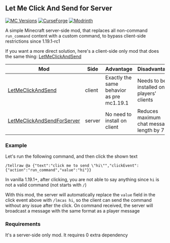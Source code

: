 ## Let Me Click And Send for Server

[![MC Versions](https://cf.way2muchnoise.eu/versions/For%20MC_1107596_all.svg)](https://www.curseforge.com/minecraft/mc-mods/let-me-click-and-send-for-server)
[![CurseForge](https://cf.way2muchnoise.eu/full_694888_downloads.svg)](https://legacy.curseforge.com/minecraft/mc-mods/let-me-click-and-send-for-server)
[![Modrinth](https://img.shields.io/modrinth/dt/pGbwwB5d?label=Modrinth%20Downloads)](https://modrinth.com/project/let-me-click-and-send-for-server)

A simple Minecraft server-side mod, that replaces all non-command `run_command` content with a custom command,
to bypass client-side restrictions since 1.19.1-rc1

If you want a more direct solution, here's a client-side only mod that does the same thing:
[LetMeClickAndSend](https://github.com/Fallen-Breath/LetMeClickAndSend)

| Mod                                                                                       | Side   | Advantage                                 | Disadvantage                                  |
|-------------------------------------------------------------------------------------------|--------|-------------------------------------------|-----------------------------------------------|
| [LetMeClickAndSend](https://github.com/Fallen-Breath/LetMeClickAndSend)                   | client | Exactly the same behavior as pre mc1.19.1 | Needs to be installed on all players' clients |        
| [LetMeClickAndSendForServer](https://github.com/Fallen-Breath/LetMeClickAndSendForServer) | server | No need to install on client              | Reduces maximum chat message length by 7      |     

### Example

Let's run the following command, and then click the shown text

```
/tellraw @a {"text":"click me to send \"hi\"","clickEvent":{"action":"run_command","value":"hi"}}
```

In vanilla 1.19.1+, after clicking, you are not able to say anything since `hi` is not a valid command (not starts with `/`)

With this mod, the server will automatically replace the `value` field in the click event above with `/lmcas hi`,
so the client can send the command without any issue after the click. 
On command received, the server will broadcast a message with the same format as a player message   

### Requirements

It's a server-side only mod. It requires 0 extra dependency
